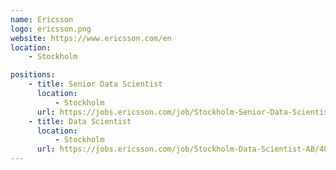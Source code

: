 ```yaml
---
name: Ericsson
logo: ericsson.png
website: https://www.ericsson.com/en
location:
    - Stockholm

positions:
    - title: Senior Data Scientist
      location:
          - Stockholm
      url: https://jobs.ericsson.com/job/Stockholm-Senior-Data-Scientist-AB/483872600/?locale=en_US
    - title: Data Scientist
      location:
          - Stockholm
      url: https://jobs.ericsson.com/job/Stockholm-Data-Scientist-AB/483873600/?locale=en_US
---
```

